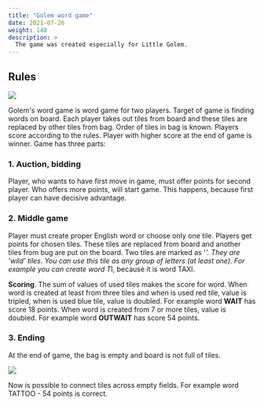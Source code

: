 ```yaml
---
title: "Golem word game"
date: 2021-07-26
weight: 140
description: >
  The game was created especially for Little Golem.
---
```


## Rules
![](/games/gwg01.png)

Golem's word game is word game for two players. Target of game is finding words on board. Each player takes out tiles from board and these tiles are replaced by other tiles from bag. Order of tiles in bag is known. Players score according to the rules. Player with higher score at the end of game is winner. Game has three parts:

### 1. Auction, bidding

Player, who wants to have first move in game, must offer points for second player. Who offers more points, will start game. This happens, because first player can have decisive advantage.

### 2. Middle game

Player must create proper English word or choose only one tile. Players get points for chosen tiles. These tiles are replaced from board and another tiles from bug are put on the board. Two tiles are marked as '*'. They are 'wild' tiles. You can use this tile as any group of letters (at least one). For example you can create word T*I, because it is word TAXI. 

**Scoring**. The sum of values of used tiles makes the score for word. When word is created at least from three tiles and when is used red tile, value is tripled, when is used blue tile, value is doubled. For example word **WAIT** has score 18 points. When word is created from 7 or more tiles, value is doubled. For example word **OUTWAIT** has score 54 points.

### 3. Ending

At the end of game, the bag is empty and board is not full of tiles.

![](/games/gwg02.png)

Now is possible to connect tiles across empty fields. For example word TATTOO - 54 points is correct.

